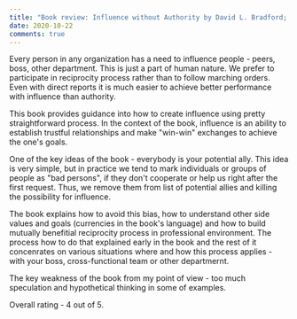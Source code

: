 ```yaml
---
title: "Book review: Influence without Authority by David L. Bradford; Allan R. Cohen"
date: 2020-10-22
comments: true
---
```

Every person in any organization has a need to influence people - peers, boss, other department. 
This is just a part of human nature. We prefer to participate in reciprocity process rather than to
follow marching orders. Even with direct reports it is much easier to achieve better performance 
with influence than authority.    

This book provides guidance into how to create influence using pretty straightforward process. 
In the context of the book, influence is an ability to establish trustful relationships and make "win-win"
exchanges to achieve the one's goals. 

One of the key ideas of the book - everybody is your potential ally.
This idea is very simple, but in practice we tend to mark individuals or groups of people as "bad persons", if they
don't cooperate or help us right after the first request. Thus, we remove them from list of potential allies and killing the 
possibility for influence.

The book explains how to avoid this bias, how to understand other side values and goals (currencies in the book's language)
and how to build mutually benefitial reciprocity process in professional environment. The process how to do that explained early in the book and 
the rest of it concenrates on various situations where and how this process applies - with your boss, cross-functional team or other departmernt.

The key weakness of the book from my point of view - too much speculation and hypothetical thinking in some of examples. 

Overall rating - 4 out of 5.
